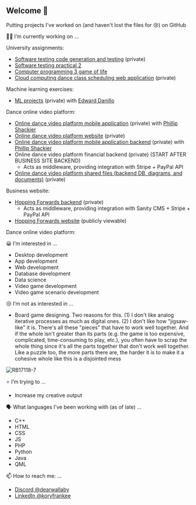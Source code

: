 ## Welcome 👋

Putting projects I've worked on (and haven't lost the files for 😢) on GitHub

👨‍💻 I’m currently working on ...

University assignments:
* [Software testing code generation and testing](https://github.com/ProjectsKoryHasWorkedOn/2025_Software_Testing_Code_Generation_And_Testing) (private)
* [Software testing practical 2](https://github.com/ProjectsKoryHasWorkedOn/2025_Software_testing_practical_2)
* [Computer programming 3 game of life](https://github.com/ProjectsKoryHasWorkedOn/2025_Game_of_life)
* [Cloud computing dance class scheduling web application](https://github.com/ProjectsKoryHasWorkedOn/2025_Cloud_Backend) (private)

Machine learning exercises:
* [ML projects](https://github.com/ProjectsKoryHasWorkedOn/2025_ML_Projects) (private) with [Edward Danillo](https://github.com/ed-cordero)

Dance online video platform:
* [Online dance video platform mobile application](https://github.com/ProjectsKoryHasWorkedOn/DanceSyllabusesApp_2024) (private) with [Phillip Shackier](https://github.com/CppPhil)
* [Online dance video platform website](https://dancesyllabuses.com) (private)
* [Online dance video platform mobile application backend](https://github.com/ProjectsKoryHasWorkedOn/2024_Dance_Syllabuses_App_Backend) (private) with [Phillip Shackier](https://github.com/CppPhil)
* Online dance video platform financial backend (private) (START AFTER BUSINESS SITE BACKEND)
  * Acts as middleware, providing integration with Stripe + PayPal API
* [Online dance video platform shared files (backend DB, diagrams, and documents)](https://github.com/ProjectsKoryHasWorkedOn/2024_Dance_Syllabuses_App_Backend_Data) (private)

Business website:
* [Hopping Forwards backend](https://github.com/ProjectsKoryHasWorkedOn/2024_Hopping_Forwards_Server) (private)
  * Acts as middleware, providing integration with Sanity CMS + Stripe + PayPal API
* [Hopping Forwards website](https://hoppingforwards.com/) (publicly viewable)

Dance online video platform:

😀 I’m interested in ...
* Desktop development
* App development
* Web development
* Database development
* Data science
* Video game development
* Video game scenario development

😒 I’m not as interested in ...
* Board game designing. Two reasons for this. (1) I don't like analog iterative processes as much as digital ones. (2) I don't like how "jigsaw-like" it is. There's all these "pieces" that have to work well together. And if the whole isn't greater than its parts (e.g. the game is too expensive, complicated, time-consuming to play, etc.), you often have to scrap the whole thing since it's all the parts together that don't work well together. Like a puzzle too, the more parts there are, the harder it is to make it a cohesive whole like this is a disjointed mess

![RB17118-7](https://github.com/user-attachments/assets/46108138-2a1a-40e8-9f06-2c7491b5218b)


  

⭐ I’m trying to ...
* Increase my creative output
  
🗣️ What languages I've been working with (as of late) ...
* C++
* HTML
* CSS
* JS
* PHP
* Python
* Java
* QML


📫 How to reach me: ...
* [Discord @dearwallaby](https://discord.com/users/users/351352351870943233)
* [LinkedIn @koryfrankee](https://www.linkedin.com/in/koryfrankee/)






